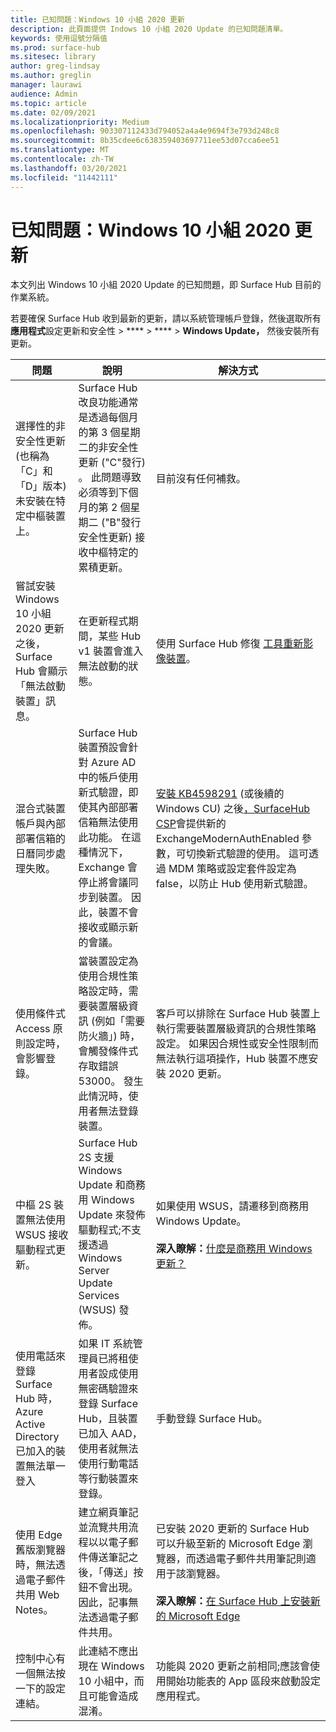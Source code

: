 ```yaml
---
title: 已知問題：Windows 10 小組 2020 更新
description: 此頁面提供 Indows 10 小組 2020 Update 的已知問題清單。
keywords: 使用逗號分隔值
ms.prod: surface-hub
ms.sitesec: library
author: greg-lindsay
ms.author: greglin
manager: laurawi
audience: Admin
ms.topic: article
ms.date: 02/09/2021
ms.localizationpriority: Medium
ms.openlocfilehash: 903307112433d794052a4a4e9694f3e793d248c8
ms.sourcegitcommit: 8b35cdee6c638359403697711ee53d07cca6ee51
ms.translationtype: MT
ms.contentlocale: zh-TW
ms.lasthandoff: 03/20/2021
ms.locfileid: "11442111"
---
```

# <a name="known-issues-windows-10-team-2020-update"></a>已知問題：Windows 10 小組 2020 更新 

本文列出 Windows 10 小組 2020 Update 的已知問題，即 Surface Hub 目前的作業系統。

若要確保 Surface Hub 收到最新的更新，請以系統管理帳戶登錄，然後選取所有**應用程式**設定更新和安全性  >  ****  >  ****  >  **Windows Update，** 然後安裝所有更新。




| 問題                                                                                                   | 說明                                                                                                                                                                                                                                                                                                                                                                                                                             | 解決方式                                                                                                                                                                                                                                                                                                                                                                                                                                                                                                                            |
| ----------------------------------------------------------------------------------------------------------- | ------------------------------------------------------------------------------------------------------------------------------------------------------------------------------------------------------------------------------------------------------------------------------------------------------------------------------------------------------------------------------------------------------------------------------------------- | ------------------------------------------------------------------------------------------------------------------------------------------------------------------------------------------------------------------------------------------------------------------------------------------------------------------------------------------------------------------------------------------------------------------------------------------------------------------------------------------------------------------------------------- |
| 選擇性的非安全性更新 (也稱為「C」和「D」版本) 未安裝在特定中樞裝置上。            | Surface Hub 改良功能通常是透過每個月的第 3 個星期二的非安全性更新 ("C"發行) 。 此問題導致必須等到下個月的第 2 個星期二 ("B"發行安全性更新) 接收中樞特定的累積更新。 | 目前沒有任何補救。                                                                                                                                                                                                                                                                                                                                     |
| 嘗試安裝 Windows 10 小組 2020 更新之後，Surface Hub 會顯示「無法啟動裝置」訊息。                                                                        | 在更新程式期間，某些 Hub v1 裝置會進入無法啟動的狀態。                                                                                                                                                                                                                                       | 使用 Surface Hub 修復 [工具重新影像裝置](surface-hub-recovery-tool.md)。                                                                                                                                                                                                                                                                                                                                                                   |
| 混合式裝置帳戶與內部部署信箱的日曆同步處理失敗。   | Surface Hub 裝置預設會針對 Azure AD 中的帳戶使用新式驗證，即使其內部部署信箱無法使用此功能。 在這種情況下，Exchange 會停止將會議同步到裝置。 因此，裝置不會接收或顯示新的會議。                                                                                                    | [安裝 KB4598291](https://support.microsoft.com/help/4598291) (或後續的 Windows CU) 之後[，SurfaceHub CSP](https://docs.microsoft.com/windows/client-management/mdm/surfacehub-csp)會提供新的 ExchangeModernAuthEnabled 參數，可切換新式驗證的使用。 這可透過 MDM 策略或設定套件[](https://download.microsoft.com/download/8/3/F/83FD5089-D14E-42E3-AF7C-6FC36F80D347/ExchangeModernAuthDisabled.ppkg)設定為 false，以防止 Hub 使用新式驗證。                                                                                                |
| 使用條件式 Access 原則設定時，會影響登錄。                                    | 當裝置設定為使用合規性策略設定時，需要裝置層級資訊 (例如「需要防火牆」) 時，會觸發條件式存取錯誤 53000。 發生此情況時，使用者無法登錄裝置。                                                                                                                                                                                                 | 客戶可以排除在 Surface Hub 裝置上執行需要裝置層級資訊的合規性策略設定。 如果因合規性或安全性限制而無法執行這項操作，Hub 裝置不應安裝 2020 更新。 |
| 中樞 2S 裝置無法使用 WSUS 接收驅動程式更新。                                             | Surface Hub 2S 支援 Windows Update 和商務用 Windows Update 來發佈驅動程式;不支援透過 Windows Server Update Services (WSUS) 發佈。                                                                                                                                                                                                                                                                      | 如果使用 WSUS，請遷移到商務用 Windows Update。<br> <br>**深入瞭解：**[什麼是商務用 Windows 更新？](https://docs.microsoft.com/windows/deployment/update/waas-manage-updates-wufb)                                                                                                                                                                                                                                                                                                                            |
| 使用電話來登錄 Surface Hub 時，Azure Active Directory 已加入的裝置無法單一登入 | 如果 IT 系統管理員已將租使用者設成[](surface-hub-2s-phone-authenticate.md)使用無密碼驗證來登錄 Surface Hub，且裝置已加入 AAD，使用者就無法使用行動電話等行動裝置來登錄。                                                                                                       | 手動登錄 Surface Hub。                                                                                                                                                                                                                                                                                                                                                                                                                                                                                                      |
| 使用 Edge 舊版瀏覽器時，無法透過電子郵件共用 Web Notes。 | 建立網頁筆記並流覽共用流程以以電子郵件傳送筆記之後，「傳送」按鈕不會出現。 因此，記事無法透過電子郵件共用。 | 已安裝 2020 更新的 Surface Hub 可以升級至新的 Microsoft Edge 瀏覽器，而透過電子郵件共用筆記則適用于該瀏覽器。<br> <br>**深入瞭解：**[在 Surface Hub 上安裝新的 Microsoft Edge](surface-hub-install-chromium-edge.md) |
| 控制中心有一個無法按一下的設定連結。 | 此連結不應出現在 Windows 10 小組中，而且可能會造成混淆。   | 功能與 2020 更新之前相同;應該會使用開始功能表的 App 區段來啟動設定應用程式。    |
